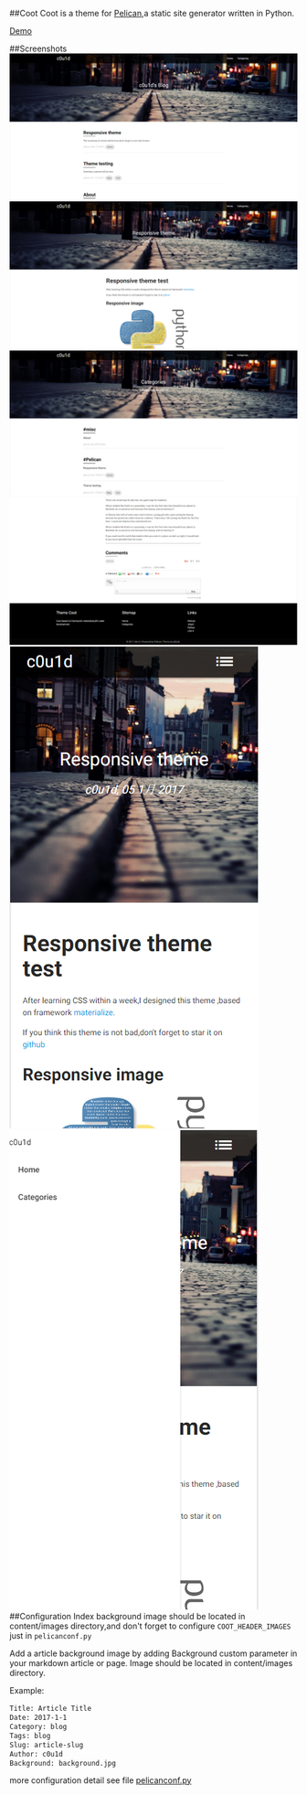 ##Coot
Coot is a theme for [Pelican](http://getpelican.com/),a static site generator written in Python.

[Demo](http://c0u1d.lol)

##Screenshots
![Homepage](homepage.png)
![Article](article.png)
![Page](page.png)
![Comments](comments.png)
![Mobile style](mobile.png)
![Mobile menu](mobile_menu.png)
##Configuration
Index background image should be located in content/images directory,and don't forget to configure `COOT_HEADER_IMAGES`
just in `pelicanconf.py`

Add a article background image by adding Background custom parameter in your markdown article or page. Image should be located in content/images directory.

Example:

    Title: Article Title
    Date: 2017-1-1
    Category: blog
    Tags: blog
    Slug: article-slug
    Author: c0u1d
    Background: background.jpg

more configuration detail see file [pelicanconf.py](https://raw.githubusercontent.com/c0u1d/pelican-themes/master/coot/pelicanconf.py)

	

